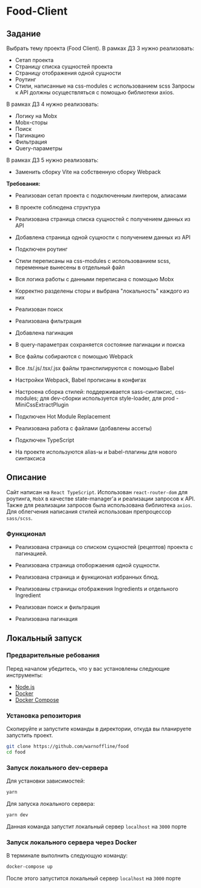# Food-Client

## Задание

Выбрать тему проекта (Food Client). В рамках ДЗ 3 нужно реализовать: 
- Сетап проекта
- Страницу списка сущностей проекта
- Страницу отображения одной сущности
- Роутинг
- Стили, написанные на css-modules с использованием scss
Запросы к API должны осуществляться с помощью библиотеки axios.

В рамках ДЗ 4 нужно реализовать: 
- Логику на Mobx
- Mobx-сторы
- Поиск
- Пагинацию
- Фильтрация
- Query-параметры

В рамках ДЗ 5 нужно реализовать:
- Заменить сборку Vite на собственную сборку Webpack

**Требования:** 

- Реализован сетап проекта с подключенным линтером, алиасами
- В проекте соблюдена структура
- Реализована страница списка сущностей с получением данных из API
- Добавлена страница одной сущности с получением данных из API
- Подключен роутинг
- Стили переписаны на css-modules с использованием scss, переменные вынесены в отдельный файл

- Вся логика работы с данными переписана с помощью Mobx
- Корректно разделены сторы и выбрана "локальность" каждого из них
- Реализован поиск
- Реализована фильтрация
- Добавлена пагинация
- В query-параметрах сохраняется состояние пагинации и поиска

- Все файлы собираются с помощью Webpack
- Все .ts/.js/.tsx/.jsx файлы транспилируются с помощью Babel
- Настройки Webpack, Babel прописаны в конфигах
- Настроена сборка стилей: поддерживается sass-синтаксис, css-modules; для dev-сборки используется style-loader, для prod -  MiniCssExtractPlugin
- Подключен Hot Module Replacement
- Реализована работа с файлами (добавлены ассеты)
- Подключен TypeScript
- На проекте используются alias-ы и babel-плагины для нового синтаксиса

## Описание

Сайт написан на `React TypeScript`. Использован `react-router-dom` для роутинга, `MobX` в качестве state-manager'а и реализации запросов к API. Также для реализации запросов была использована библиотека `axios`. Для облегчения написания стилей использован препроцессор `sass/scss`.

### Функционал

- Реализована страница со списком сущностей (рецептов) проекта с пагинацией. 

- Реализована страница отоборжаения одной сущности.

- Реализована страница и функционал избранных блюд.

- Реализованы страницы отображения Ingredients и отдельного Ingredient

- Реализован поиск и фильтрация

- Реализована пагинация

## Локальный запуск

### Предварительные ребования

Перед началом убедитесь, что у вас установлены следующие инструменты:

- [Node.js](https://nodejs.org/en)
- [Docker](https://docs.docker.com/get-docker/)
- [Docker Compose](https://docs.docker.com/compose/install/)

### Установка репозитория

Скопируйте и запустите команды в директории, откуда вы планируете запустить проект.

```bash
git clone https://github.com/warnoffline/food
cd food
```

### Запуск локального dev-сервера

Для установки зависимостей: 

```bash
yarn
```

Для запуска локального сервера: 

```bash
yarn dev
```

Данная команда запустит локальный сервер `localhost` на `3000` порте

### Запуск локального сервера через Docker

В терминале выполнить следующую команду: 

```bash
docker-compose up
```

После этого запустится локальный сервер `localhost` на `3000` порте